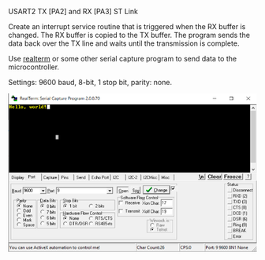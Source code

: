USART2 TX [PA2] and RX [PA3] ST Link 

Create an interrupt service routine that is triggered when the RX buffer is changed. The RX buffer is copied to the TX buffer. The program sends the data back over the TX line and waits until the transmission is complete. 

Use [realterm](https://sourceforge.net/projects/realterm/) or some other serial capture program to send data to the microcontroller. 

Settings: 9600 baud, 8-bit, 1 stop bit, parity: none.

![](../../img/uart_echo.PNG)